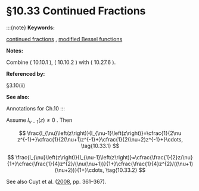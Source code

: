 # §10.33 Continued Fractions

:::{note}
**Keywords:**

[continued fractions](http://dlmf.nist.gov/search/search?q=continued%20fractions) , [modified Bessel functions](http://dlmf.nist.gov/search/search?q=modified%20Bessel%20functions)

**Notes:**

Combine ( 10.10.1 ), ( 10.10.2 ) with ( 10.27.6 ).

**Referenced by:**

§3.10(ii)

**See also:**

Annotations for Ch.10
:::

Assume $I_{\nu-1}\left(z\right)\neq 0$ . Then


<a id="E1"></a>
$$
\frac{I_{\nu}\left(z\right)}{I_{\nu-1}\left(z\right)}=\cfrac{1}{2\nu z^{-1}+}\cfrac{1}{2(\nu+1)z^{-1}+}\cfrac{1}{2(\nu+2)z^{-1}+}\cdots, \tag{10.33.1}
$$


<a id="E2"></a>
$$
\frac{I_{\nu}\left(z\right)}{I_{\nu-1}\left(z\right)}=\cfrac{\frac{1}{2}z/\nu}{1+}\cfrac{\frac{1}{4}z^{2}/(\nu(\nu+1))}{1+}\cfrac{\frac{1}{4}z^{2}/((\nu+1)(\nu+2))}{1+}\cdots, \tag{10.33.2}
$$

See also Cuyt et al. ([2008](./bib/C.html#bib608 "Handbook of Continued Fractions for Special Functions"), pp. 361–367).
